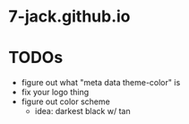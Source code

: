 # 7-jack.github.io

# TODOs
- figure out what "meta data theme-color" is
- fix your logo thing
- figure out color scheme
    - idea: darkest black w/ tan
